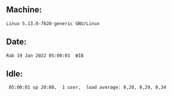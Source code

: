 ## Machine:
```
Linux 5.13.0-7620-generic GNU/Linux
```
## Date:
```
Rab 19 Jan 2022 05:00:01  WIB
```
## Idle:
```
 05:00:01 up 20:08,  1 user,  load average: 0,20, 0,29, 0,34
```
